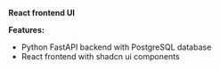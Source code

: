 **React frontend UI**

**Features:**
- Python FastAPI backend with PostgreSQL database
- React frontend with shadcn ui components 
